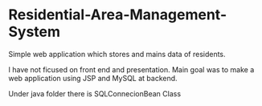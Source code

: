 # Residential-Area-Management-System
Simple web application which stores and mains data of residents.

I have not ficused on front end and presentation. Main goal was to make a web application using JSP and MySQL at backend.

Under java folder there is SQLConnecionBean Class
